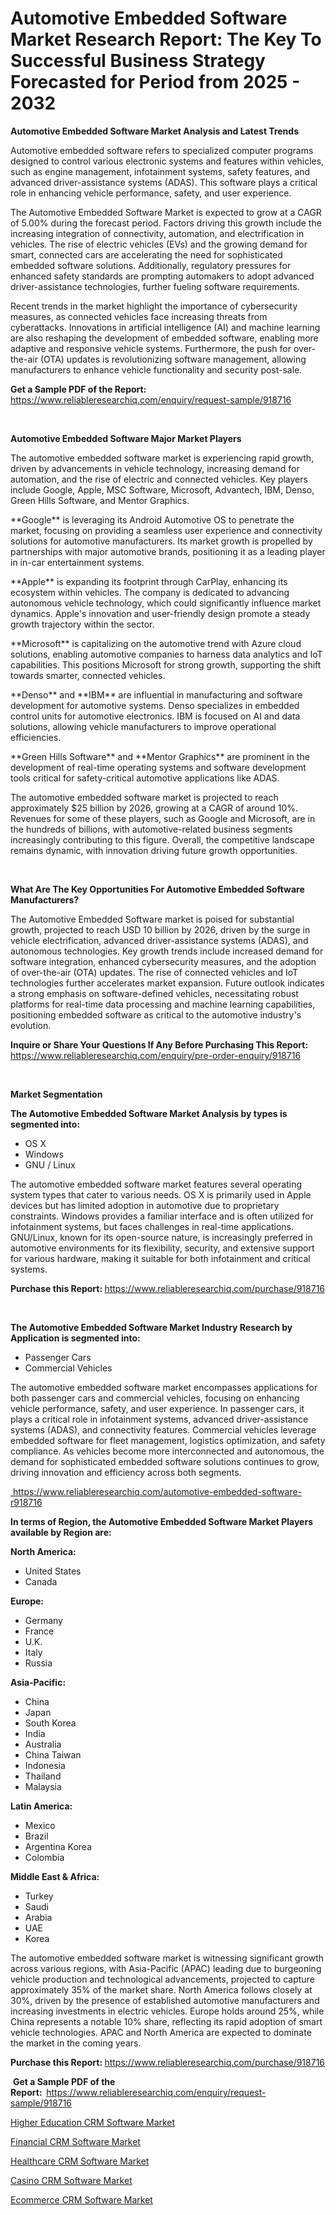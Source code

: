 <p><h1>Automotive Embedded Software Market Research Report: The Key To Successful Business Strategy Forecasted for Period from 2025 - 2032</h1></p><p><strong>Automotive Embedded Software Market Analysis and Latest Trends</strong></p>
<p><p>Automotive embedded software refers to specialized computer programs designed to control various electronic systems and features within vehicles, such as engine management, infotainment systems, safety features, and advanced driver-assistance systems (ADAS). This software plays a critical role in enhancing vehicle performance, safety, and user experience.</p><p>The Automotive Embedded Software Market is expected to grow at a CAGR of 5.00% during the forecast period. Factors driving this growth include the increasing integration of connectivity, automation, and electrification in vehicles. The rise of electric vehicles (EVs) and the growing demand for smart, connected cars are accelerating the need for sophisticated embedded software solutions. Additionally, regulatory pressures for enhanced safety standards are prompting automakers to adopt advanced driver-assistance technologies, further fueling software requirements.</p><p>Recent trends in the market highlight the importance of cybersecurity measures, as connected vehicles face increasing threats from cyberattacks. Innovations in artificial intelligence (AI) and machine learning are also reshaping the development of embedded software, enabling more adaptive and responsive vehicle systems. Furthermore, the push for over-the-air (OTA) updates is revolutionizing software management, allowing manufacturers to enhance vehicle functionality and security post-sale.</p></p>
<p><strong>Get a Sample PDF of the Report:&nbsp;</strong> <a href="https://www.reliableresearchiq.com/enquiry/request-sample/918716?utm_campaign=1141&utm_medium=2&utm_source=Github&utm_content=ia&utm_term=05032025&utm_id=automotive-embedded-software">https://www.reliableresearchiq.com/enquiry/request-sample/918716</a></p>
<p>&nbsp;</p>
<p><strong>Automotive Embedded Software Major Market Players</strong></p>
<p><p>The automotive embedded software market is experiencing rapid growth, driven by advancements in vehicle technology, increasing demand for automation, and the rise of electric and connected vehicles. Key players include Google, Apple, MSC Software, Microsoft, Advantech, IBM, Denso, Green Hills Software, and Mentor Graphics.</p><p>**Google** is leveraging its Android Automotive OS to penetrate the market, focusing on providing a seamless user experience and connectivity solutions for automotive manufacturers. Its market growth is propelled by partnerships with major automotive brands, positioning it as a leading player in in-car entertainment systems.</p><p>**Apple** is expanding its footprint through CarPlay, enhancing its ecosystem within vehicles. The company is dedicated to advancing autonomous vehicle technology, which could significantly influence market dynamics. Apple's innovation and user-friendly design promote a steady growth trajectory within the sector.</p><p>**Microsoft** is capitalizing on the automotive trend with Azure cloud solutions, enabling automotive companies to harness data analytics and IoT capabilities. This positions Microsoft for strong growth, supporting the shift towards smarter, connected vehicles.</p><p>**Denso** and **IBM** are influential in manufacturing and software development for automotive systems. Denso specializes in embedded control units for automotive electronics. IBM is focused on AI and data solutions, allowing vehicle manufacturers to improve operational efficiencies.</p><p>**Green Hills Software** and **Mentor Graphics** are prominent in the development of real-time operating systems and software development tools critical for safety-critical automotive applications like ADAS.</p><p>The automotive embedded software market is projected to reach approximately $25 billion by 2026, growing at a CAGR of around 10%. Revenues for some of these players, such as Google and Microsoft, are in the hundreds of billions, with automotive-related business segments increasingly contributing to this figure. Overall, the competitive landscape remains dynamic, with innovation driving future growth opportunities.</p></p>
<p>&nbsp;</p>
<p><strong>What Are The Key Opportunities For Automotive Embedded Software Manufacturers?</strong></p>
<p><p>The Automotive Embedded Software market is poised for substantial growth, projected to reach USD 10 billion by 2026, driven by the surge in vehicle electrification, advanced driver-assistance systems (ADAS), and autonomous technologies. Key growth trends include increased demand for software integration, enhanced cybersecurity measures, and the adoption of over-the-air (OTA) updates. The rise of connected vehicles and IoT technologies further accelerates market expansion. Future outlook indicates a strong emphasis on software-defined vehicles, necessitating robust platforms for real-time data processing and machine learning capabilities, positioning embedded software as critical to the automotive industry's evolution.</p></p>
<p><strong>Inquire or Share Your Questions If Any Before Purchasing This Report:</strong> <a href="https://www.reliableresearchiq.com/enquiry/pre-order-enquiry/918716?utm_campaign=1141&utm_medium=2&utm_source=Github&utm_content=ia&utm_term=05032025&utm_id=automotive-embedded-software">https://www.reliableresearchiq.com/enquiry/pre-order-enquiry/918716</a></p>
<p>&nbsp;</p>
<p><strong>Market Segmentation</strong></p>
<p><strong>The Automotive Embedded Software Market Analysis by types is segmented into:</strong></p>
<p><ul><li>OS X</li><li>Windows</li><li>GNU / Linux</li></ul></p>
<p><p>The automotive embedded software market features several operating system types that cater to various needs. OS X is primarily used in Apple devices but has limited adoption in automotive due to proprietary constraints. Windows provides a familiar interface and is often utilized for infotainment systems, but faces challenges in real-time applications. GNU/Linux, known for its open-source nature, is increasingly preferred in automotive environments for its flexibility, security, and extensive support for various hardware, making it suitable for both infotainment and critical systems.</p></p>
<p><strong>Purchase this Report:&nbsp;</strong><a href="https://www.reliableresearchiq.com/purchase/918716?utm_campaign=1141&utm_medium=2&utm_source=Github&utm_content=ia&utm_term=05032025&utm_id=automotive-embedded-software">https://www.reliableresearchiq.com/purchase/918716</a></p>
<p>&nbsp;</p>
<p><strong>The Automotive Embedded Software Market Industry Research by Application is segmented into:</strong></p>
<p><ul><li>Passenger Cars</li><li>Commercial Vehicles</li></ul></p>
<p><p>The automotive embedded software market encompasses applications for both passenger cars and commercial vehicles, focusing on enhancing vehicle performance, safety, and user experience. In passenger cars, it plays a critical role in infotainment systems, advanced driver-assistance systems (ADAS), and connectivity features. Commercial vehicles leverage embedded software for fleet management, logistics optimization, and safety compliance. As vehicles become more interconnected and autonomous, the demand for sophisticated embedded software solutions continues to grow, driving innovation and efficiency across both segments.</p></p>
<p><a href="https://www.reliableresearchiq.com/automotive-embedded-software-r918716?utm_campaign=1141&utm_medium=2&utm_source=Github&utm_content=ia&utm_term=05032025&utm_id=automotive-embedded-software">&nbsp;https://www.reliableresearchiq.com/automotive-embedded-software-r918716</a></p>
<p><strong>In terms of Region, the Automotive Embedded Software Market Players available by Region are:</strong></p>
<p>
    <p> <strong> North America: </strong>
        <ul>
            <li>United States</li>
            <li>Canada</li>
        </ul>
        </p> 
    <p> <strong> Europe: </strong>
        <ul>
            <li>Germany</li>
            <li>France</li>
            <li>U.K.</li>
            <li>Italy</li>
            <li>Russia</li>
        </ul>
        </p> 
    <p> <strong> Asia-Pacific: </strong>
        <ul>
            <li>China</li>
            <li>Japan</li>
            <li>South Korea</li>
            <li>India</li>
            <li>Australia</li>
            <li>China Taiwan</li>
            <li>Indonesia</li>
            <li>Thailand</li>
            <li>Malaysia</li>
        </ul>
        </p> 
    <p> <strong> Latin America: </strong>
        <ul>
            <li>Mexico</li>
            <li>Brazil</li>
            <li>Argentina Korea</li>
            <li>Colombia</li>
        </ul>
        </p> 
    <p> <strong> Middle East & Africa: </strong>
        <ul>
            <li>Turkey</li>
            <li>Saudi</li>
            <li>Arabia</li>
            <li>UAE</li>
            <li>Korea</li>
        </ul>
    </p>
    </p>
<p><p>The automotive embedded software market is witnessing significant growth across various regions, with Asia-Pacific (APAC) leading due to burgeoning vehicle production and technological advancements, projected to capture approximately 35% of the market share. North America follows closely at 30%, driven by the presence of established automotive manufacturers and increasing investments in electric vehicles. Europe holds around 25%, while China represents a notable 10% share, reflecting its rapid adoption of smart vehicle technologies. APAC and North America are expected to dominate the market in the coming years.</p></p>
<p><strong>Purchase this Report: </strong><a href="https://www.reliableresearchiq.com/purchase/918716?utm_campaign=1141&utm_medium=2&utm_source=Github&utm_content=ia&utm_term=05032025&utm_id=automotive-embedded-software">https://www.reliableresearchiq.com/purchase/918716</a></p>
<p>&nbsp;<strong>Get a Sample PDF of the Report:&nbsp;&nbsp;</strong><a href="https://www.reliableresearchiq.com/enquiry/request-sample/918716?utm_campaign=1141&utm_medium=2&utm_source=Github&utm_content=ia&utm_term=05032025&utm_id=automotive-embedded-software">https://www.reliableresearchiq.com/enquiry/request-sample/918716</a></p>
<p><strong></strong></p>
<p><p><a href="https://github.com/kavechoxo/Market-Research-Report-List-1/blob/main/higher-education-crm-software-market.md?utm_campaign=1141&utm_medium=2&utm_source=Github&utm_content=ia&utm_term=05032025&utm_id=automotive-embedded-software">Higher Education CRM Software Market</a></p><p><a href="https://github.com/boonegoicks7/Market-Research-Report-List-1/blob/main/financial-crm-software-market.md?utm_campaign=1141&utm_medium=2&utm_source=Github&utm_content=ia&utm_term=05032025&utm_id=automotive-embedded-software">Financial CRM Software Market</a></p><p><a href="https://github.com/gavalegeyndt26/Market-Research-Report-List-1/blob/main/healthcare-crm-software-market.md?utm_campaign=1141&utm_medium=2&utm_source=Github&utm_content=ia&utm_term=05032025&utm_id=automotive-embedded-software">Healthcare CRM Software Market</a></p><p><a href="https://github.com/abuegalawixo/Market-Research-Report-List-1/blob/main/casino-crm-software-market.md?utm_campaign=1141&utm_medium=2&utm_source=Github&utm_content=ia&utm_term=05032025&utm_id=automotive-embedded-software">Casino CRM Software Market</a></p><p><a href="https://github.com/cernkomlkawi/Market-Research-Report-List-1/blob/main/ecommerce-crm-software-market.md?utm_campaign=1141&utm_medium=2&utm_source=Github&utm_content=ia&utm_term=05032025&utm_id=automotive-embedded-software">Ecommerce CRM Software Market</a></p></p>